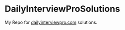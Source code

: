 # DailyInterviewProSolutions

My Repo for [dailyinterviewpro.com](https://dailyinterviewpro.com) solutions.
